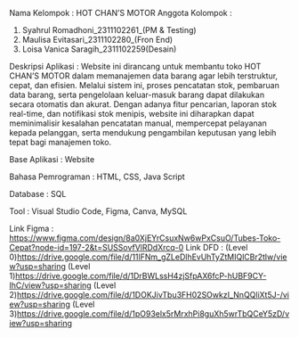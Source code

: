 Nama Kelompok : HOT CHAN’S MOTOR
Anggota Kolompok :
1. Syahrul Romadhoni_2311102261_(PM & Testing)
2. Maulisa Evitasari_2311102280_(Fron End)
3. Loisa Vanica Saragih_2311102259(Desain)

Deskripsi Aplikasi :
Website ini dirancang untuk membantu toko HOT CHAN’S MOTOR dalam memanajemen
data barang agar lebih terstruktur, cepat, dan efisien. Melalui sistem ini, proses pencatatan stok,
pembaruan data barang, serta pengelolaan keluar-masuk barang dapat dilakukan secara
otomatis dan akurat. Dengan adanya fitur pencarian, laporan stok real-time, dan notifikasi stok
menipis, website ini diharapkan dapat meminimalisir kesalahan pencatatan manual,
mempercepat pelayanan kepada pelanggan, serta mendukung pengambilan keputusan yang
lebih tepat bagi manajemen toko.

Base Aplikasi :
Website

Bahasa Pemrograman :
HTML, CSS, Java Script

Database :
SQL

Tool :
Visual Studio Code, Figma, Canva, MySQL

Link Figma : 
https://www.figma.com/design/8a0XjEYrCsuxNw6wPxCsuO/Tubes-Toko-Cepat?node-id=197-2&t=SUSSovfVlRDdXrcq-0
Link DFD : 
(Level 0)https://drive.google.com/file/d/11lFNm_gZLeDlhEvUhTyZtMIQlCBr2tlw/view?usp=sharing
(Level 1)https://drive.google.com/file/d/1DrBWLssH4zjSfpAX6fcP-hUBF9CY-lhC/view?usp=sharing
(Level 2)https://drive.google.com/file/d/1DOKJivTbu3FH02SOwkzI_NnQQliXt5J-/view?usp=sharing
(Level 3)https://drive.google.com/file/d/1pO93elx5rMrxhPi8guXh5wrTbQCeY5zD/view?usp=sharing
